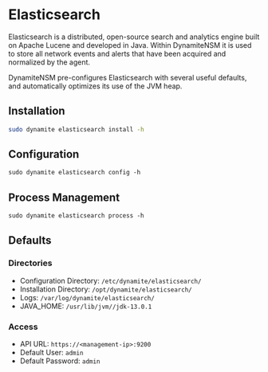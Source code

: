 # Elasticsearch

Elasticsearch is a distributed, open-source search and analytics engine built on Apache Lucene and developed in Java.
Within DynamiteNSM it is used to store all network events and alerts that have been acquired and normalized by the agent.

DynamiteNSM pre-configures Elasticsearch with several useful defaults, and automatically optimizes its use of the JVM heap.

## Installation
```bash
sudo dynamite elasticsearch install -h
```

## Configuration
```markdown
sudo dynamite elasticsearch config -h
```

## Process Management
```markdown
sudo dynamite elasticsearch process -h
```

## Defaults

### Directories

- Configuration Directory: `/etc/dynamite/elasticsearch/`
- Installation Directory:  `/opt/dynamite/elasticsearch/`
- Logs: `/var/log/dynamite/elasticsearch/`
- JAVA_HOME: `/usr/lib/jvm//jdk-13.0.1`

### Access


- API URL: `https://<management-ip>:9200`
- Default User: `admin`
- Default Password: `admin`

